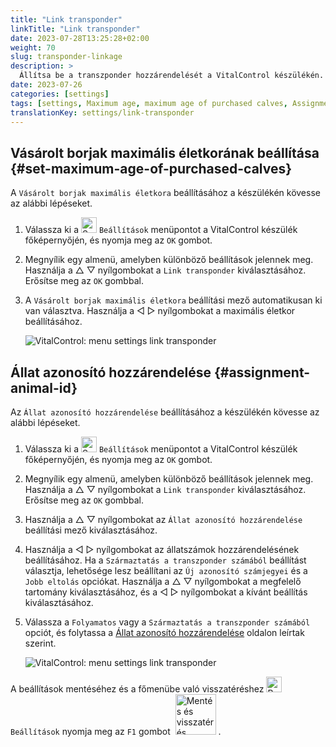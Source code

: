 ```yaml
---
title: "Link transponder"
linkTitle: "Link transponder"
date: 2023-07-28T13:25:28+02:00
weight: 70
slug: transponder-linkage
description: >
  Állítsa be a transzponder hozzárendelését a VitalControl készülékén.
date: 2023-07-26
categories: [settings]
tags: [settings, Maximum age, maximum age of purchased calves, Assignment animal ID]
translationKey: settings/link-transponder
---
```

## Vásárolt borjak maximális életkorának beállítása {#set-maximum-age-of-purchased-calves}
A `Vásárolt borjak maximális életkora` beállításához a készülékén kövesse az alábbi lépéseket.

1. Válassza ki a <img src="/icons/gear.svg" width="25" align="bottom" alt="Settings" /> `Beállítások` menüpontot a VitalControl készülék főképernyőjén, és nyomja meg az `OK` gombot.

2. Megnyílik egy almenü, amelyben különböző beállítások jelennek meg. Használja a △ ▽ nyílgombokat a `Link transponder` kiválasztásához. Erősítse meg az `OK` gombbal.

3. A `Vásárolt borjak maximális életkora` beállítási mező automatikusan ki van választva. Használja a ◁ ▷ nyílgombokat a maximális életkor beállításához.

    ![VitalControl: menu settings link transponder](../images/maximumage.png "Vásárolt borjak maximális életkora")

## Állat azonosító hozzárendelése {#assignment-animal-id}
Az `Állat azonosító hozzárendelése` beállításához a készülékén kövesse az alábbi lépéseket.

1. Válassza ki a <img src="/icons/gear.svg" width="25" align="bottom" alt="Settings" /> `Beállítások` menüpontot a VitalControl készülék főképernyőjén, és nyomja meg az `OK` gombot.

2. Megnyílik egy almenü, amelyben különböző beállítások jelennek meg. Használja a △ ▽ nyílgombokat a `Link transponder` kiválasztásához. Erősítse meg az `OK` gombbal.

3. Használja a △ ▽ nyílgombokat az `Állat azonosító hozzárendelése` beállítási mező kiválasztásához.

4. Használja a ◁ ▷ nyílgombokat az állatszámok hozzárendelésének beállításához. Ha a `Származtatás a transzponder számából` beállítást választja, lehetősége lesz beállítani az `Új azonosító számjegyei` és a `Jobb eltolás` opciókat. Használja a △ ▽ nyílgombokat a megfelelő tartomány kiválasztásához, és a ◁ ▷ nyílgombokat a kívánt beállítás kiválasztásához.

5. Válassza a `Folyamatos` vagy a `Származtatás a transzponder számából` opciót, és folytassa a [Állat azonosító hozzárendelése](../animal-registration/#assignment-animal-id) oldalon leírtak szerint.

    ![VitalControl: menu settings link transponder](../images/assignmentanimalid.png "Állat azonosító hozzárendelése")

A beállítások mentéséhez és a főmenübe való visszatéréshez <img src="/icons/gear.svg" width="25" align="bottom" alt="Beállítások" /> `Beállítások` nyomja meg az `F1` gombot &nbsp;<img src="/icons/footer/save_exit.svg" width="65" align="bottom" alt="Mentés és visszatérés" />&nbsp;.
